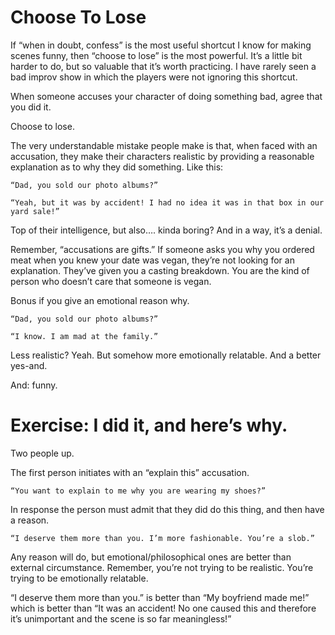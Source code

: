 # Choose To Lose

If “when in doubt, confess” is the most useful shortcut I know for making scenes funny, then “choose to lose” is the most powerful. It’s a little bit harder to do, but so valuable that it’s worth practicing. I have rarely seen a bad improv show in which the players were not ignoring this shortcut.

When someone accuses your character of doing something bad, agree that you did it.

Choose to lose.

The very understandable mistake people make is that, when faced with an accusation, they make their characters realistic by providing a reasonable explanation as to why they did something. Like this:

    “Dad, you sold our photo albums?” 

    “Yeah, but it was by accident! I had no idea it was in that box in our yard sale!” 

Top of their intelligence, but also…. kinda boring? And in a way, it’s a denial.

Remember, “accusations are gifts.” If someone asks you why you ordered meat when you knew your date was vegan, they’re not looking for an explanation. They’ve given you a casting breakdown. You are the kind of person who doesn’t care that someone is vegan.

Bonus if you give an emotional reason why.

    “Dad, you sold our photo albums?” 

    “I know. I am mad at the family.”

Less realistic? Yeah. But somehow more emotionally relatable. And a better yes-and.

And: funny.
# Exercise: I did it, and here’s why.

Two people up. 

The first person initiates with an “explain this” accusation. 

    “You want to explain to me why you are wearing my shoes?”

In response the person must admit that they did do this thing, and then have a reason.

    “I deserve them more than you. I’m more fashionable. You’re a slob.”

Any reason will do, but emotional/philosophical ones are better than external circumstance. Remember, you’re not trying to be realistic. You’re trying to be emotionally relatable.

“I deserve them more than you.” is better than “My boyfriend made me!” which is better than “It was an accident! No one caused this and therefore it’s unimportant and the scene is so far meaningless!”